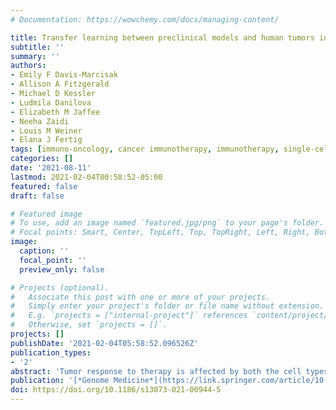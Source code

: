 ```yaml
---
# Documentation: https://wowchemy.com/docs/managing-content/

title: Transfer learning between preclinical models and human tumors identifies a conserved NK cell activation signature in anti-CTLA-4 responsive tumors
subtitle: ''
summary: ''
authors:
- Emily F Davis-Marcisak
- Allison A Fitzgerald
- Michael D Kessler
- Ludmila Danilova
- Elizabeth M Jaffee
- Neeha Zaidi
- Louis M Weiner
- Elana J Fertig
tags: [immuno-oncology, cancer immunotherapy, immunotherapy, single-cell sequencing, transcriptomics, CTLA-4, anti-CTLA-4, Melanoma, Matrix Factorization, NK Cells, Immunology, Immune Checkpoint Inhibitors, ICI, Cancer Genomics, Mass Cytometry]
categories: []
date: '2021-08-11'
lastmod: 2021-02-04T00:58:52-05:00
featured: false
draft: false

# Featured image
# To use, add an image named `featured.jpg/png` to your page's folder.
# Focal points: Smart, Center, TopLeft, Top, TopRight, Left, Right, BottomLeft, Bottom, BottomRight.
image:
  caption: ''
  focal_point: ''
  preview_only: false

# Projects (optional).
#   Associate this post with one or more of your projects.
#   Simply enter your project's folder or file name without extension.
#   E.g. `projects = ["internal-project"]` references `content/project/deep-learning/index.md`.
#   Otherwise, set `projects = []`.
projects: []
publishDate: '2021-02-04T05:58:52.096526Z'
publication_types:
- '2'
abstract: 'Tumor response to therapy is affected by both the cell types and the cell states present in the tumor microenvironment. This is true for many cancer treatments, including immune checkpoint inhibitors (ICIs). While it is well-established that ICIs promote T cell activation, their broader impact on other intratumoral immune cells is unclear; this information is needed to identify new mechanisms of action and improve ICI efficacy. Many preclinical studies have begun using single-cell analysis to delineate therapeutic responses in individual immune cell types within tumors. One major limitation to this approach is that therapeutic mechanisms identified in preclinical models have failed to fully translate to human disease, restraining efforts to improve ICI efficacy in translational research. We previously developed a computational transfer learning approach called projectR to identify shared biology between independent high-throughput single-cell RNA-sequencing (scRNA-seq) datasets. In the present study, we test this algorithm’s ability to identify conserved and clinically relevant transcriptional changes in complex tumor scRNA-seq data and expand its application to the comparison of scRNA-seq datasets with additional data types such as bulk RNA-seq and mass cytometry. We found a conserved signature of NK cell activation in anti-CTLA-4 responsive mouse and human tumors. In human metastatic melanoma, we found that the NK cell activation signature associates with longer overall survival and is predictive of anti-CTLA-4 (ipilimumab) response. Additional molecular approaches to confirm the computational findings demonstrated that human NK cells express CTLA-4 and bind anti-CTLA-4 antibodies independent of the antibody binding receptor (FcR) and that similar to T cells, CTLA-4 expression by NK cells is modified by cytokine-mediated and target cell-mediated NK cell activation. These data demonstrate a novel application of our transfer learning approach, which was able to identify cell state transitions conserved in preclinical models and human tumors. This approach can be adapted to explore many questions in cancer therapeutics, enhance translational research, and enable better understanding and treatment of disease.'
publication: '[*Genome Medicine*](https://link.springer.com/article/10.1186/s13073-021-00944-5)'
doi: https://doi.org/10.1186/s13073-021-00944-5
---
```

